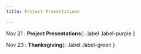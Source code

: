 ```yaml
---
title: Project Presentations

---
```


Nov 21
: **Project Presentations**{: .label .label-purple }

Nov 23
: **Thanksgiving**{: .label .label-green }

<!-- Sep 30
: [Variables & Objects](#)
  : [1.2](#), [2.1](#)

Oct 1
: **Lab**{: .label .label-purple } [Intro to Java](#)

Oct 2
: [Tracing, IntLists, & Recursion](#)
  : [2.1](#)
: **HW 1 due**{: .label .label-red } -->




